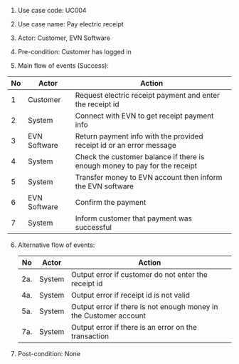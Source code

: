 1. Use case code: UC004

2. Use case name: Pay electric receipt
   
3. Actor: Customer, EVN Software

4. Pre-condition: Customer has logged in

5. Main flow of events (Success):

  | No   | Actor  | Action                                          |
  | ---- | ------ | ----------------------------------------------- |
  | 1    | Customer   | Request electric receipt payment and enter the receipt id    |
  | 2    | System | Connect with EVN to get receipt payment info        |
  | 3    | EVN Software | Return payment info with the provided receipt id or an error message |
  | 4    | System | Check the customer balance if there is enough money to pay for the receipt |
  | 5    | System | Transfer money to EVN account then inform the EVN software |
  | 6    | EVN Software | Confirm the payment |
  | 7    | System | Inform customer that payment was successful |

6. Alternative flow of events:

   | No   | Actor  | Action                                                       |
   | ---- | ------ | ------------------------------------------------------------ |
   | 2a.  | System | Output error if customer do not enter the receipt id |
   | 4a.  | System | Output error if receipt id is not valid |
   | 5a.  | System | Output error if there is not enough money in the Customer account|
   | 7a.  | System | Output error if there is an error on the transaction |

7. Post-condition: None

   